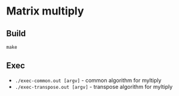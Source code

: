 # Matrix multiply

## Build
`make`

## Exec
* `./exec-common.out [argv]` - common algorithm for myltiply
* `./exec-transpose.out [argv]` - transpose algorithm for myltiply
